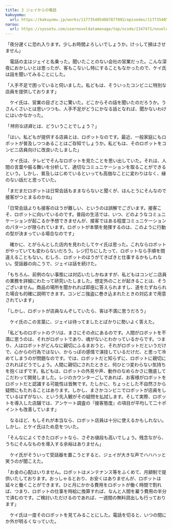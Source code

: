 ```yaml
---
title: 2 ジェイからの電話
kakuyomu:
  url: https://kakuyomu.jp/works/1177354054887877892/episodes/1177354054887889364
narou:
  url: https://syosetu.com/usernoveldatamanage/top/ncode/1347471/noveldataid/11388016/
---
```


「夜分遅くに恐れ入ります。少しお時間よろしいでしょうか。けっして損はさせません」

　電話の主はジェイと名乗った。聞いたことのない会社の営業だった。こんな深夜におかしいとは思ったが、客もこないし特にすることもなかったので、ケイ氏は話を聞いてみることにした。

「人手不足で困っていると伺いました。私どもは、そういったコンビニに特別な店員を提供しております」

　ケイ氏は、営業の目ざとさに驚いた。どこからその話を聞いたのだろうか。うさんくさいとは思いつつも、人手不足がどうにかなる話となれば、聞かないわけにはいかなかった。

「*特別な店員*とは、どういうことでしょう？」

「はい。私どもが提供する店員とは、ロボットなのです。最近、一般家庭にもロボットが普及しつつあることはご存知でしょうか。私どもは、そのロボットをコンビニ店員向けに改良いたしました」

　ケイ氏は、テレビでそんなロボットを見たことを思い出していた。それは、人間の言葉や振る舞いを分析して、適切なコミュニケーションを取ることができるという。しかし、普及しはじめているといっても高価なことに変わりはなく、縁のない話だと思っていた。

「まだまだロボットは日常会話もままならないと聞くが、ほんとうにそんなので接客がつとまるのかね」

「日常会話よりも接客のほうが難しい、というのは誤解でございます。接客こそ、ロボットに向いているのです。普段の生活では、いつ、どのようなコミュニケーションが起こるか予想できませんが、接客ではある程度コミュニケーションのパターンが限られています。ロボットが本領を発揮するのは、このように行動の型が決まっている場合なのです」

　確かに、とがらんとした店内を見わたしてケイ氏は思った。これならロボットがやっていても変わらないだろう。レジ打ちにしたって、ロボットなら手順を間違えることもない。むしろ、ロボットのほうがてきぱきと仕事するかもしれない。受話器の向こうで、ジェイは話を続けた。

「もちろん、前例のない事態には対応いたしかねますが、私どもはコンビニ店員の業務を詳細にわたって研究いたしました。想定外のことが起きることは、そうございません。商品の場所を聞かれれば即座に答えられますし、道をたずねられた場合も的確に説明できます。コンビニ強盗に巻き込まれたときの対応まで用意されています」

「しかし、ロボットが店員なんぞしていたら、客は不満に思うだろう」

　ケイ氏のこの言葉に、ジェイは待ってましたとばかりに勢いよく答えた。

「私どものロボットの*ウリ*は、まさにその点にあるのです。人間がロボットを不満に思うのは、それがロボットであり、魂がないとわかっているからです。つまり、人はロボットがどんなに親切にふるまおうと、それがロボットだというだけで、心からの行為ではない、からっぽの感情で演技しているだけだ、と思って冷めてしまうのが問題なのです。では、ロボットだと知らずに、ロボットに親切にされればどうでしょう。人間に親切にされたときと、何ひとつ変わらない気持ちを抱くはずです。私どもは、ロボットの外見や声、動作のなめらかさに徹底してこだわって開発しました。レジのカウンターごしであれば、お客様がロボットをロボットだと認識する可能性は皆無です。たしかに、ちょっとした不自然さから疑問にもたれることはあります。しかし、まさかコンビニでロボットが店員をしているはずがない、という先入観がその疑問を払拭します。そして実際、ロボットを導入した店舗では、アンケート調査の『接客態度』の項目が平均して二十ポイントも改善しています」

　なるほど、もしそれが本当なら、ロボット店員は十分に使えるかもしれない。しかし、とケイ氏はため息をついた。

「そんなによくできたロボットなら、さぞお値段も高いでしょう。残念ながら、うちにそんなものを導入する余裕はありません」

　ケイ氏がそういって受話器を置こうとすると、ジェイが大きな声でハハハッと笑うのが聞こえた。

「お金の心配はいりません。ロボットはメンテナンス等をふくめて、月額制で提供いたしております。おっしゃるとおり、お安くはありませんが、ロボットは延々と働くことができます。ひと月にかかる費用をロボットが働く時間で割れば、つまり、ロボットの仕事を時給に換算すれば、なんと人間を雇う費用の半分で済むのです。ご検討いただけるのであれば、一週間の無料貸出しも行っております」

　ケイ氏は一度そのロボットを見てみることにした。電話を切ると、いつの間にか外が明るくなっていた。
